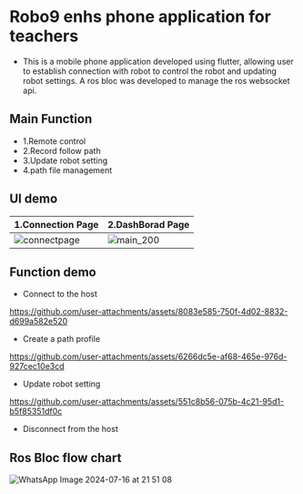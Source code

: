# Robo9 enhs phone application for teachers 
* This is a mobile phone application developed using flutter, allowing user to establish connection with robot to control the robot and updating robot settings. A ros bloc was developed to manage the ros websocket api. 
## Main Function  
* 1.Remote control 
* 2.Record follow path 
* 3.Update robot setting 
* 4.path file management 

## UI demo
|1.Connection Page | 2.DashBorad Page |
|------------------|------------------|
|![connectpage](https://github.com/user-attachments/assets/2a42a1d9-815f-47f7-857e-bfbc29659dd3) | ![main_200](https://github.com/user-attachments/assets/f6d4013a-5405-4f07-9bfa-a9b01ab1ee7c)|


## Function demo
* Connect to the host

https://github.com/user-attachments/assets/8083e585-750f-4d02-8832-d699a582e520

* Create a path profile

https://github.com/user-attachments/assets/6266dc5e-af68-465e-976d-927cec10e3cd

* Update robot setting 

https://github.com/user-attachments/assets/551c8b56-075b-4c21-95d1-b5f85351df0c

* Disconnect from the host




## Ros Bloc flow chart 

  ![WhatsApp Image 2024-07-16 at 21 51 08](https://github.com/user-attachments/assets/434f1db5-7a1c-42ea-af1e-04541c026d02)


